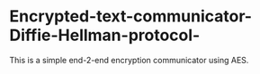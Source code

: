 # Encrypted-text-communicator-Diffie-Hellman-protocol-
This is a simple end-2-end encryption communicator using AES.
